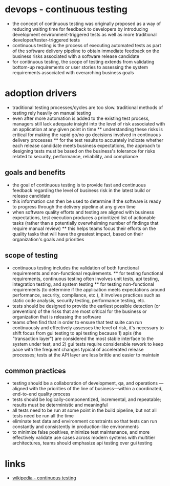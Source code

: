 
# devops - continuous testing


* the concept of continuous testing was originally proposed as a way of reducing waiting time for feedback to developers by introducing development environment-triggered tests as well as more traditional developer/tester-triggered tests
* continuous testing is the process of executing automated tests as part of the software delivery pipeline to obtain immediate feedback on the business risks associated with a software release candidate
* for continuous testing, the scope of testing extends from validating bottom-up requirements or user stories to assessing the system requirements associated with overarching business goals


# adoption drivers
* traditional testing processes/cycles are too slow. traditional methods of testing rely heavily on manual testing
* even after more automation is added to the existing test process, managers still lack adequate insight into the level of risk associated with an application at any given point in time
** understanding these risks is critical for making the rapid go/no go decisions involved in continuous delivery processes
** for the test results to accurately indicate whether each release candidate meets business expectations, the approach to designing tests must be based on the business's tolerance for risks related to security, performance, reliability, and compliance


## goals and benefits
* the goal of continuous testing is to provide fast and continuous feedback regarding the level of business risk in the latest build or release candidate
* this information can then be used to determine if the software is ready to progress through the delivery pipeline at any given time
* when software quality efforts and testing are aligned with business expectations, test execution produces a prioritized list of actionable tasks (rather than a potentially overwhelming number of findings that require manual review)
** this helps teams focus their efforts on the quality tasks that will have the greatest impact, based on their organization's goals and priorities


## scope of testing
* continuous testing includes the validation of both functional requirements and non-functional requirements.
** for testing functional requirements, continuous testing often involves unit tests, api testing, integration testing, and system testing
** for testing non-functional requirements (to determine if the application meets expectations around performance, security, compliance, etc.), it involves practices such as static code analysis, security testing, performance testing, etc.
* tests should be designed to provide the earliest possible detection (or prevention) of the risks that are most critical for the business or organization that is releasing the software
* teams often find that in order to ensure that test suite can run continuously and effectively assesses the level of risk, it's necessary to shift focus from gui testing to api testing because 1) apis (the "transaction layer") are considered the most stable interface to the system under test, and 2) gui tests require considerable rework to keep pace with the frequent changes typical of accelerated release processes; tests at the API layer are less brittle and easier to maintain


## common practices
* testing should be a collaboration of development, qa, and operations — aligned with the priorities of the line of business—within a coordinated, end-to-end quality process
* tests should be logically-componentized, incremental, and repeatable; results must be deterministic and meaningful
* all tests need to be run at some point in the build pipeline, but not all tests need be run all the time
* eliminate test data and environment constraints so that tests can run constantly and consistently in production-like environments
* to minimize false positives, minimize test maintenance, and more effectively validate use cases across modern systems with multitier architectures, teams should emphasize api testing over gui testing


# links
* [wikipedia - continuous testing](https://en.wikipedia.org/wiki/Continuous_testing)
